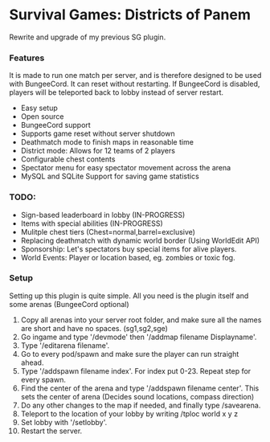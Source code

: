 # Survival Games: Districts of Panem
Rewrite and upgrade of my previous SG plugin.


### Features
It is made to run one match per server, and is therefore designed to be used with BungeeCord. It can reset without restarting. If BungeeCord is disabled, players will be teleported back to lobby instead of server restart.
- Easy setup
- Open source
- BungeeCord support
- Supports game reset without server shutdown
- Deathmatch mode to finish maps in reasonable time
- District mode: Allows for 12 teams of 2 players
- Configurable chest contents
- Spectator menu for easy spectator movement across the arena
- MySQL and SQLite Support for saving game statistics


### TODO:
- Sign-based leaderboard in lobby (IN-PROGRESS)
- Items with special abilities (IN-PROGRESS)
- Mulitple chest tiers (Chest=normal,barrel=exclusive)
- Replacing deathmatch with dynamic world border (Using WorldEdit API)
- Sponsorship: Let's spectators buy special items for alive players.
- World Events: Player or location based, eg. zombies or toxic fog.
### Setup
Setting up this plugin is quite simple. All you need is the plugin itself and some arenas (BungeeCord optional)
1. Copy all arenas into your server root folder, and make sure all the names are short and have no spaces. (sg1,sg2,sge)  
3. Go ingame and type '/devmode' then '/addmap filename Displayname'. 
4. Type '/editarena filename'. 
5. Go to every pod/spawn and make sure the player can run straight ahead.
6. Type '/addspawn filename index'. For index put 0-23. Repeat step for every spawn.   
7. Find the center of the arena and type '/addspawn filename center'. This sets the center of arena (Decides sound locations, compass direction)
8. Do any other changes to the map if needed, and finally type /savearena.
9. Teleport to the location of your lobby by writing /tploc world x y z
10. Set lobby with '/setlobby'.
11. Restart the server.
